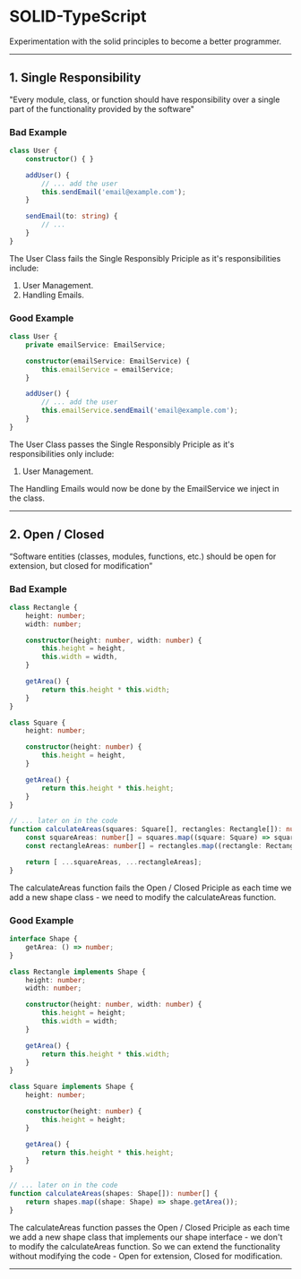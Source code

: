 # SOLID-TypeScript

Experimentation with the solid principles to become a better programmer.

___
## 1. Single Responsibility

"Every module, class, or function should have responsibility over a single part of the functionality provided by the software"

### Bad Example

```typescript
class User {
    constructor() { }

    addUser() {
        // ... add the user
        this.sendEmail('email@example.com');
    }

    sendEmail(to: string) {
        // ...
    }
}
```

The User Class fails the Single Responsibly Priciple as it's responsibilities include:

1. User Management.
2. Handling Emails.

### Good Example

```typescript
class User {
    private emailService: EmailService;

    constructor(emailService: EmailService) {
        this.emailService = emailService;
    }

    addUser() {
        // ... add the user
        this.emailService.sendEmail('email@example.com');
    }
}
```

The User Class passes the Single Responsibly Priciple as it's responsibilities only include:

1. User Management.

The Handling Emails would now be done by the EmailService we inject in the class.

___
## 2. Open / Closed

“Software entities (classes, modules, functions, etc.) should be open for extension, but closed for modification”

### Bad Example

```typescript
class Rectangle {
    height: number;
    width: number;

    constructor(height: number, width: number) {
        this.height = height,
        this.width = width,
    }

    getArea() {
        return this.height * this.width;
    }
}

class Square {
    height: number;

    constructor(height: number) {
        this.height = height,
    }

    getArea() {
        return this.height * this.height;
    }
}

// ... later on in the code
function calculateAreas(squares: Square[], rectangles: Rectangle[]): number[] {
    const squareAreas: number[] = squares.map((square: Square) => square.getArea());
    const rectangleAreas: number[] = rectangles.map((rectangle: Rectangle) => rectangle.getArea());

    return [ ...squareAreas, ...rectangleAreas];
}
```

The calculateAreas function fails the Open / Closed Priciple as each time we add a new shape class - we need to modify the calculateAreas function.

### Good Example

```typescript
interface Shape {
    getArea: () => number;
}

class Rectangle implements Shape {
    height: number;
    width: number;

    constructor(height: number, width: number) {
        this.height = height;
        this.width = width;
    }

    getArea() {
        return this.height * this.width;
    }
}

class Square implements Shape {
    height: number;

    constructor(height: number) {
        this.height = height;
    }

    getArea() {
        return this.height * this.height;
    }
}

// ... later on in the code
function calculateAreas(shapes: Shape[]): number[] {
    return shapes.map((shape: Shape) => shape.getArea());
}
```

The calculateAreas function passes the Open / Closed Priciple as each time we add a new shape class that implements our shape interface - we don't to modify the calculateAreas function. So we can extend the functionality without modifying the code - Open for extension, Closed for modification.

___
